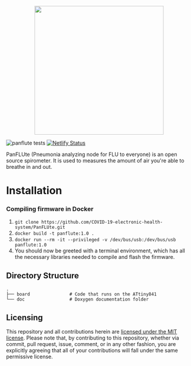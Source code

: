 <p style="text-align:center;">
<img src="https://imgur.com/wm1vdUq.png" max-width="100%" height="350" />
</p>

![panflute tests](https://github.com/COVID-19-electronic-health-system/PanFLUte/workflows/panflute%20tests/badge.svg)
[![Netlify Status](https://api.netlify.com/api/v1/badges/1d36eea6-7947-41e3-bcce-38e6f9446aee/deploy-status)](https://app.netlify.com/sites/panflute-docs/deploys)

PanFLUte (Pneumonia analyzing node for FLU to everyone) is an open source spirometer.
It is used to measures the amount of air you're able to breathe in and out.

# Installation 
### Compiling firmware in Docker
1. ```git clone https://github.com/COVID-19-electronic-health-system/PanFLUte.git```
2. ```docker build -t panflute:1.0 .```
3. ```docker run --rm -it --privileged -v /dev/bus/usb:/dev/bus/usb panflute:1.0```
4. You should now be greeted with a terminal environment, which has all the necessary libraries needed to compile and flash the firmware.

Directory Structure
------
    .
    ├── board               # Code that runs on the ATtiny841
    └── doc                 # Doxygen documentation folder

## Licensing

This repository and all contributions herein are [licensed under the MIT license](./LICENSE). Please note that, by contributing to this repository, whether via commit, pull request, issue, comment, or in any other fashion, you are explicitly agreeing that all of your contributions will fall under the same permissive license.
